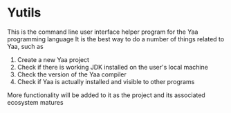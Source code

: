 # Yutils

This is the command line user interface helper program for the Yaa programming language
It is the best way to do a number of things related to Yaa, such as

1. Create a new Yaa project
2. Check if there is working JDK installed on the user's local machine
3. Check the version of the Yaa compiler
4. Check if Yaa is actually installed and visible to other programs

More functionality will be added to it as the project and its associated ecosystem matures